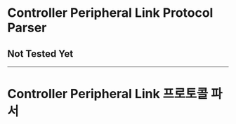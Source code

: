 # Controller Peripheral Link Protocol Parser

## Not Tested Yet

***
# Controller Peripheral Link 프로토콜 파서
